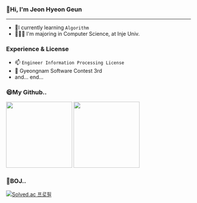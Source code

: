 ### 🍖Hi, I'm Jeon Hyeon Geun
------------
+ 🌱I currently learning `Algorithm`
+ 👩🏻‍🎓 I'm majoring in Computer Science, at Inje Univ.

### Experience & License
+ 📫 `Engineer Information Processing License`
+ 👯 Gyeongnam Software Contest 3rd
+ and... end...

### 😄My Github..
<a>
<img src="https://github-readme-stats.vercel.app/api?username=Shohoku1022&theme=react&show_icons=true" height="180px">
</a>
<a>
<img src="https://github-readme-stats.vercel.app/api/top-langs/?username=Shohoku1022&theme=react&exclude_repo=Jagi,assignment&layout=compact" height="180px">
</a>

### 🤔BOJ..
[![Solved.ac
프로필](http://mazassumnida.wtf/api/v2/generate_badge?boj=shohoku1022)](https://solved.ac/shohoku1022)
<!--
**Shohoku1022/Shohoku1022** is a ✨ _special_ ✨ repository because its `README.md` (this file) appears on your GitHub profile.

Here are some ideas to get you started:

- 🔭 I’m currently working on ...
- 🌱 I’m currently learning ...
- 👯 I’m looking to collaborate on ...
- 🤔 I’m looking for help with ...
- 💬 Ask me about ...
- 📫 How to reach me: ...
- 😄 Pronouns: ...
- ⚡ Fun fact: ...
-->
